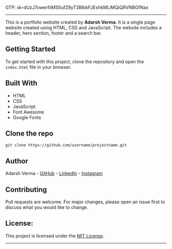 GTP: 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

---

This is a portfolio website created by **Adarsh Verma**. It is a single page website created using HTML, CSS and JavaScript. The website includes a header, hero section, footer and a search bar.

## Getting Started
To get started with this project, clone the repository and open the `index.html` file in your browser.

## Built With
- HTML
- CSS
- JavaScript
- Font Awesome
- Google Fonts

## Clone the repo

    git clone https://github.com/username/projectname.git

## Author
Adarsh Verma - 
[GitHub](https://www.github.com/adarshtheki/) - [LinkedIn]() - [Instagram]()

## Contributing
Pull requests are welcome. For major changes, please open an issue first to discuss what you would like to change.

## License:
This project is licensed under the [MIT License]().

---

